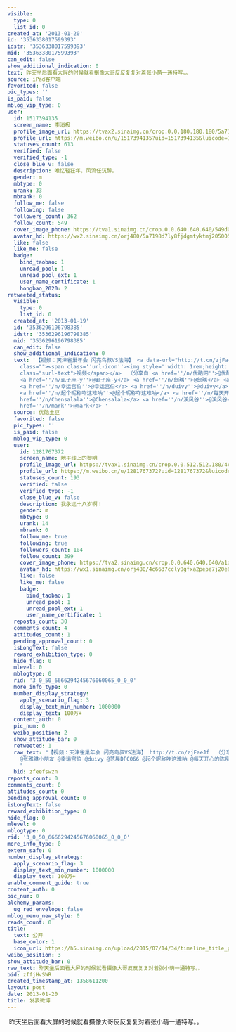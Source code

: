 ```yaml
---
visible:
  type: 0
  list_id: 0
created_at: '2013-01-20'
id: '3536338017599393'
idstr: '3536338017599393'
mid: '3536338017599393'
can_edit: false
show_additional_indication: 0
text: 昨天坐后面看大屏的时候就看摄像大哥反反复复对着张小萌一通特写。。
source: iPad客户端
favorited: false
pic_types: ''
is_paid: false
mblog_vip_type: 0
user:
  id: 1517394135
  screen_name: 李消极
  profile_image_url: https://tvax2.sinaimg.cn/crop.0.0.180.180.180/5a7198d7ly8fjdgmtyktmj20500500so.jpg?KID=imgbed,tva&Expires=1606399748&ssig=Ub%2BDQCuS4k
  profile_url: https://m.weibo.cn/u/1517394135?uid=1517394135&luicode=10000011&lfid=2304131517394135_-_WEIBO_SECOND_PROFILE_WEIBO
  statuses_count: 613
  verified: false
  verified_type: -1
  close_blue_v: false
  description: 唯忆轻狂年，风流任沉醉。
  gender: m
  mbtype: 0
  urank: 33
  mbrank: 0
  follow_me: false
  following: false
  followers_count: 362
  follow_count: 549
  cover_image_phone: https://tva1.sinaimg.cn/crop.0.0.640.640.640/549d0121tw1egm1kjly3jj20hs0hsq4f.jpg
  avatar_hd: https://wx2.sinaimg.cn/orj480/5a7198d7ly8fjdgmtyktmj20500500so.jpg
  like: false
  like_me: false
  badge:
    bind_taobao: 1
    unread_pool: 1
    unread_pool_ext: 1
    user_name_certificate: 1
    hongbao_2020: 2
retweeted_status:
  visible:
    type: 0
    list_id: 0
  created_at: '2013-01-19'
  id: '3536296196798385'
  idstr: '3536296196798385'
  mid: '3536296196798385'
  can_edit: false
  show_additional_indication: 0
  text: '【视频：天津雀巢年会 闪亮鸟叔VS法海】 <a data-url="http://t.cn/zjFaeJf" target="_blank" href="https://weibo.cn/sinaurl?url_type=1&object_type=&pos=1&luicode=10000011&lfid=2304131517394135_-_WEIBO_SECOND_PROFILE_WEIBO&u=http%3A%2F%2Fv.youku.com%2Fv_show%2Fid_XNTA0MTQ5MTMy.html%3Furl_type%3D1%26object_type%3D%26pos%3D1"
    class=""><span class=''url-icon''><img style=''width: 1rem;height: 1rem'' src=''http://u1.sinaimg.cn/upload/2014/10/16/timeline_card_small_video_default.png''></span><span
    class="surl-text">视频</span></a>  （分享自 <a href=''/n/优酷网''>@优酷网</a>）<a href=''/n/徐徐道来啦''>@徐徐道来啦</a>
    <a href=''/n/虱子座-y''>@虱子座-y</a> <a href=''/n/劒瑀''>@劒瑀</a> <a href=''/n/张雅琳小朋友''>@张雅琳小朋友</a>
    <a href=''/n/幸运宫伯''>@幸运宫伯</a> <a href=''/n/duivy''>@duivy</a> <a href=''/n/范晨DFC066''>@范晨DFC066</a>
    <a href=''/n/起个昵称咋这难呐''>@起个昵称咋这难呐</a> <a href=''/n/每天开心的陈瘦瘦''>@每天开心的陈瘦瘦</a> <a
    href=''/n/Chensalala''>@Chensalala</a> <a href=''/n/溪风谷''>@溪风谷</a> <a href=''/n/李消极''>@李消极</a>  视频已经上传啦，高清的还得等一会，话说宫叔太给力啦！！<a
    href=''/n/mark''>@mark</a> '
  source: 优酷土豆
  favorited: false
  pic_types: ''
  is_paid: false
  mblog_vip_type: 0
  user:
    id: 1281767372
    screen_name: 地平线上的黎明
    profile_image_url: https://tvax1.sinaimg.cn/crop.0.0.512.512.180/4c6637ccly8gfxa2pepe7j20e80e8dg7.jpg?KID=imgbed,tva&Expires=1606399748&ssig=c9BytOI3PZ
    profile_url: https://m.weibo.cn/u/1281767372?uid=1281767372&luicode=10000011&lfid=2304131517394135_-_WEIBO_SECOND_PROFILE_WEIBO
    statuses_count: 193
    verified: false
    verified_type: -1
    close_blue_v: false
    description: 我永远十八岁啊！
    gender: m
    mbtype: 0
    urank: 14
    mbrank: 0
    follow_me: true
    following: true
    followers_count: 104
    follow_count: 399
    cover_image_phone: https://tva2.sinaimg.cn/crop.0.0.640.640.640/a1d3feabjw1ecat8op0e1j20hs0hswgu.jpg
    avatar_hd: https://wx1.sinaimg.cn/orj480/4c6637ccly8gfxa2pepe7j20e80e8dg7.jpg
    like: false
    like_me: false
    badge:
      bind_taobao: 1
      unread_pool: 1
      unread_pool_ext: 1
      user_name_certificate: 1
  reposts_count: 30
  comments_count: 4
  attitudes_count: 1
  pending_approval_count: 0
  isLongText: false
  reward_exhibition_type: 0
  hide_flag: 0
  mlevel: 0
  mblogtype: 0
  rid: '3_0_50_6666294245676060065_0_0_0'
  more_info_type: 0
  number_display_strategy:
    apply_scenario_flag: 3
    display_text_min_number: 1000000
    display_text: 100万+
  content_auth: 0
  pic_num: 0
  weibo_position: 2
  show_attitude_bar: 0
  retweeted: 1
  raw_text: "【视频：天津雀巢年会 闪亮鸟叔VS法海】 http://t.cn/zjFaeJf  （分享自 @优酷网）@徐徐道来啦 @虱子座-y @劒瑀
    @张雅琳小朋友 @幸运宫伯 @duivy @范晨DFC066 @起个昵称咋这难呐 @每天开心的陈瘦瘦 @Chensalala @溪风谷 @李消极  视频已经上传啦，高清的还得等一会，话说宫叔太给力啦！！@mark
    ​​​"
  bid: zfeefswzn
reposts_count: 0
comments_count: 0
attitudes_count: 0
pending_approval_count: 0
isLongText: false
reward_exhibition_type: 0
hide_flag: 0
mlevel: 0
mblogtype: 0
rid: '3_0_50_6666294245676060065_0_0_0'
more_info_type: 0
extern_safe: 0
number_display_strategy:
  apply_scenario_flag: 3
  display_text_min_number: 1000000
  display_text: 100万+
enable_comment_guide: true
content_auth: 0
pic_num: 0
alchemy_params:
  ug_red_envelope: false
mblog_menu_new_style: 0
reads_count: 0
title:
  text: 公开
  base_color: 1
  icon_url: https://h5.sinaimg.cn/upload/2015/07/14/34/timeline_title_public_default.png
weibo_position: 3
show_attitude_bar: 0
raw_text: 昨天坐后面看大屏的时候就看摄像大哥反反复复对着张小萌一通特写。。
bid: zffjHvSWR
created_timestamp_at: 1358611200
layout: post
date: 2013-01-20
title: 发表微博
---
```


![]()
昨天坐后面看大屏的时候就看摄像大哥反反复复对着张小萌一通特写。。
